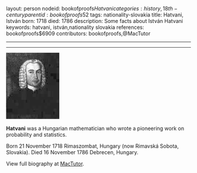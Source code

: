 layout: person
nodeid: bookofproofs$Hatvani
categories: history,18th-century
parentid: bookofproofs$52
tags: nationality-slovakia
title: Hatvani, István
born: 1718
died: 1786
description: Some facts about István Hatvani
keywords: hatvani, istván,nationality slovakia
references: bookofproofs$6909
contributors: bookofproofs,@MacTutor

---


---

![Hatvani.jpg](https://github.com/bookofproofs/bookofproofs.github.io/blob/main/_sources/_assets/images/portraits/Hatvani.jpg?raw=true)

**Hatvani** was a Hungarian mathematician who wrote a pioneering work on probability and statistics.

Born 21 November 1718 Rimaszombat, Hungary (now Rimavská Sobota, Slovakia). Died 16 November 1786 Debrecen, Hungary.


View full biography at [MacTutor](https://mathshistory.st-andrews.ac.uk/Biographies/Hatvani/).
